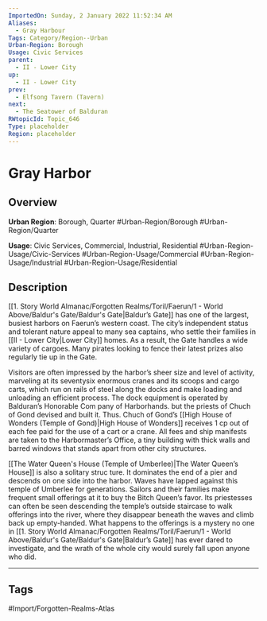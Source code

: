 ```yaml
---
ImportedOn: Sunday, 2 January 2022 11:52:34 AM
Aliases:
  - Gray Harbour
Tags: Category/Region--Urban
Urban-Region: Borough
Usage: Civic Services
parent:
  - II - Lower City
up:
  - II - Lower City
prev:
  - Elfsong Tavern (Tavern)
next:
  - The Seatower of Balduran
RWtopicId: Topic_646
Type: placeholder
Region: placeholder
---
```

# Gray Harbor
## Overview
**Urban Region**: Borough, Quarter
#Urban-Region/Borough #Urban-Region/Quarter

**Usage**: Civic Services, Commercial, Industrial, Residential
#Urban-Region-Usage/Civic-Services #Urban-Region-Usage/Commercial #Urban-Region-Usage/Industrial #Urban-Region-Usage/Residential

## Description
[[1. Story World Almanac/Forgotten Realms/Toril/Faerun/1 - World Above/Baldur's Gate/Baldur's Gate|Baldur’s Gate]] has one of the largest, busiest harbors on Faerun’s western coast. The city’s independent status and tolerant nature appeal to many sea captains, who settle their families in [[II - Lower City|Lower City]] homes. As a result, the Gate handles a wide variety of cargoes. Many pirates looking to fence their latest prizes also regularly tie up in the Gate.

Visitors are often impressed by the harbor’s sheer size and level of activity, marveling at its seventysix enormous cranes and its scoops and cargo carts, which run on rails of steel along the docks and make loading and unloading an efficient process. The dock equipment is operated by Balduran’s Honorable Com pany of Harborhands. but the priests of Chuch of Gond devised and built it. Thus. Chuch of Gond’s [[High House of Wonders (Temple of Gond)|High House of Wonders]] receives 1 cp out of each fee paid for the use of a cart or a crane. All fees and ship manifests are taken to the Harbormaster’s Office, a tiny building with thick walls and barred windows that stands apart from other city structures.

[[The Water Queen's House (Temple of Umberlee)|The Water Queen’s House]] is also a solitary struc ture. It dominates the end of a pier and descends on one side into the harbor. Waves have lapped against this temple of Umberlee for generations. Sailors and their families make frequent small offerings at it to buy the Bitch Queen’s favor. Its priestesses can often be seen descending the temple’s outside staircase to walk offerings into the river, where they disappear beneath the waves and climb back up empty-handed. What happens to the offerings is a mystery no one in [[1. Story World Almanac/Forgotten Realms/Toril/Faerun/1 - World Above/Baldur's Gate/Baldur's Gate|Baldur’s Gate]] has ever dared to investigate, and the wrath of the whole city would surely fall upon anyone who did.


---
## Tags
#Import/Forgotten-Realms-Atlas

